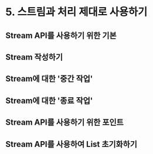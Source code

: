 # 5. 스트림과 처리 제대로 사용하기

## Stream API를 사용하기 위한 기본

## Stream 작성하기

## Stream에 대한 '중간 작업'

## Stream에 대한 '종료 작업'

## Stream API를 사용하기 위한 포인트

## Stream API를 사용하여 List 초기화하기







